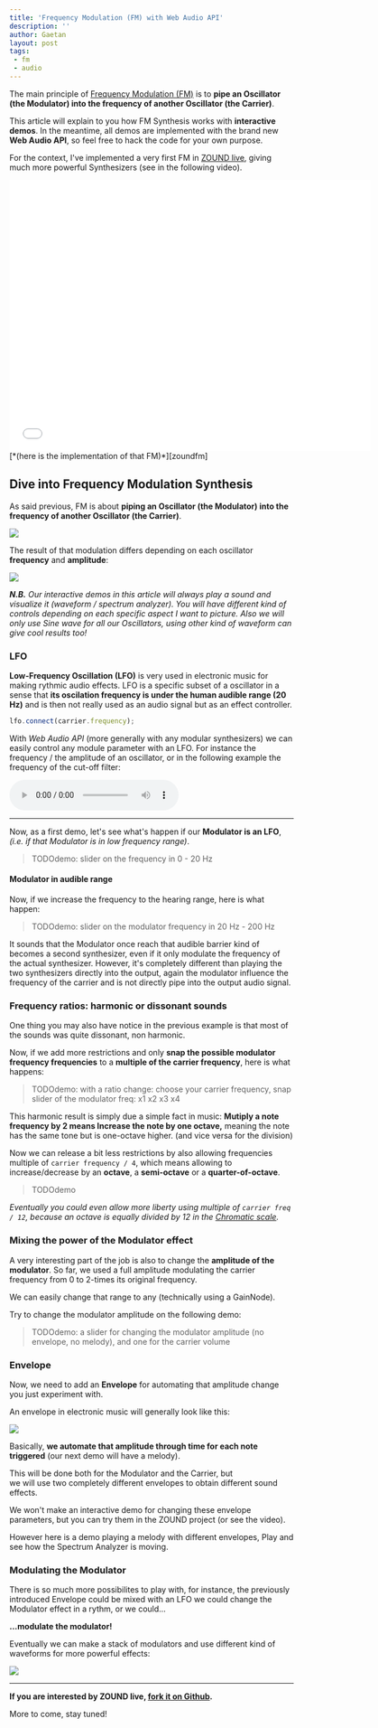 ```yaml
---
title: 'Frequency Modulation (FM) with Web Audio API'
description: ''
author: Gaetan
layout: post
tags:
 - fm
 - audio
---
```


 [zoundarticle]: /2013/07/zound-live/
 [zoundrepo]: http://github.com/gre/zound-live/
 [zoundfm]: https://github.com/gre/zound-live/blob/master/app/assets/javascripts/modules/SimpleFM.js
 [fmwiki]: http://en.wikipedia.org/wiki/Frequency_modulation_synthesis

The main principle of [Frequency Modulation (FM)][fmwiki] is to **pipe an Oscillator (the Modulator)
into the frequency of another Oscillator (the Carrier)**.

This article will explain to you how FM Synthesis works with **interactive demos**.
In the meantime, all demos are implemented with the brand new **Web Audio API**, 
so feel free to hack the code for your own purpose.

For the context, I've implemented a very first FM in [ZOUND live][zoundarticle], giving much more powerful Synthesizers (see in the following video).

<iframe width="640" height="480" src="//www.youtube.com/embed/El4JvaDWQUM" frameborder="0" allowfullscreen></iframe>
[*(here is the implementation of that FM)*][zoundfm]


<!-- more -->

## Dive into Frequency Modulation Synthesis

As said previous, FM is about **piping an Oscillator (the Modulator) into the frequency of another Oscillator (the Carrier)**.

![](/images/2013/08/fm_principle.png)

The result of that modulation differs depending on each oscillator **frequency** and **amplitude**:

[![](/images/2013/08/Frequencymodulationdemo-td.png)](http://en.wikipedia.org/wiki/File:Frequencymodulationdemo-td.png)

***N.B.*** *Our interactive demos in this article will always play a sound and visualize it (waveform / spectrum analyzer). 
You will have different kind of controls depending on each specific aspect I want to picture. 
Also we will only use Sine wave for all our Oscillators, using other kind of waveform can give cool results too!*

### LFO

**Low-Frequency Oscillation (LFO)** is very used in electronic music for making rythmic audio effects.
LFO is a specific subset of a oscillator in a sense that **its oscilation frequency is under 
the human audible range (20 Hz)** and is then not really used as an audio signal but as an effect controller.

```javascript
lfo.connect(carrier.frequency);
```
With *Web Audio API* (more generally with any modular synthesizers) we can easily control any module parameter with an LFO. For instance the frequency / the amplitude of an oscillator, or in the following example the frequency of the cut-off filter:

<audio src="http://upload.wikimedia.org/wikipedia/commons/e/e4/Lfo-cutoff-frequency-wobble-bass.ogg" controls></audio>

----

Now, as a first demo,
let's see what's happen if our **Modulator is an LFO**, 
*(i.e. if that Modulator is in low frequency range)*.

> TODOdemo: slider on the frequency in 0 - 20 Hz

#### Modulator in audible range

Now, if we increase the frequency to the hearing range, here is what happen:

> TODOdemo: slider on the modulator frequency in 20 Hz - 200 Hz

It sounds that the Modulator once reach that audible barrier kind of becomes a second synthesizer,
even if it only modulate the frequency of the actual synthesizer.
However, it's completely different than playing the two synthesizers directly into the output,
again the modulator influence the frequency of the carrier and is not directly pipe into the output audio signal.

### Frequency ratios: harmonic or dissonant sounds

One thing you may also have notice in the previous example is that most of the sounds was quite dissonant, non harmonic.

Now, if we add more restrictions and only **snap the possible modulator frequency frequencies** 
to a **multiple of the carrier frequency**, here is what happens:

> TODOdemo: with a ratio change: choose your carrier frequency, snap slider of the modulator freq: x1 x2 x3 x4

This harmonic result is simply due a simple fact in music: **Mutiply a note frequency by 2 means Increase the note by one octave,** meaning the note has the same tone but is one-octave higher. (and vice versa for the division)

Now we can release a bit less restrictions by also allowing frequencies multiple of `carrier frequency / 4`, which means allowing to increase/decrease by an **octave**, a **semi-octave** or a **quarter-of-octave**. 

> TODOdemo

*Eventually you could even allow more liberty using multiple of `carrier freq / 12`, because an octave is equally divided by 12 in the [Chromatic scale](http://en.wikipedia.org/wiki/Chromatic_scale).*

### Mixing the power of the Modulator effect

A very interesting part of the job is also to change the **amplitude of the modulator**. So far, we used a full amplitude modulating the carrier frequency from 0 to 2-times its original frequency.

We can easily change that range to any (technically using a GainNode). 

Try to change the modulator amplitude on the following demo:

> TODOdemo: a slider for changing the modulator amplitude (no envelope, no melody), and one for the carrier volume

### Envelope

Now, we need to add an **Envelope** for automating that amplitude change you just experiment with.

An envelope in electronic music will generally look like this:

[![](/images/2013/08/500px-ADSR_parameter.svg.png)](http://en.wikipedia.org/wiki/File:ADSR_parameter.svg)

Basically, **we automate that amplitude through time for each note triggered** (our next demo will have a melody).

This will be done both for the Modulator and the Carrier, but  
we will use two completely different envelopes to obtain different sound effects.

We won't make an interactive demo for changing these envelope parameters,
but you can try them in the ZOUND project (or see the video).

However here is a demo playing a melody with different envelopes,
Play and see how the Spectrum Analyzer is moving.

### Modulating the Modulator

There is so much more possibilites to play with, 
for instance, the previously introduced Envelope could be mixed 
with an LFO we could change the Modulator effect in a rythm, 
or we could...

**...modulate the modulator!**

Eventually we can make a stack of modulators and use different kind of waveforms 
for more powerful effects:

![](/images/2013/08/fm_multiple.png)


----

**If you are interested by ZOUND live, [fork it on Github][zoundrepo].**

More to come, stay tuned!
